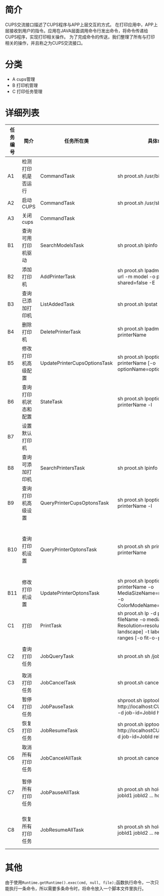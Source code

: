 # 简介

CUPS交流接口描述了CUPS程序与APP上层交互的方式。
在打印应用中，APP上层接收到用户的指令。应用在JAVA层面调用命令行发出命令，将命令传递给CUPS程序，实现打印相关操作。
为了完成命令的传送，我们整理了所有与打印相关的操作，并且称之为CUPS交流接口。

# 分类

* A cups管理
* B 打印机管理
* C 打印任务管理

# 详细列表

| 任务编号 | 简介 | 任务所在类 | 具体命令 | 备注
|---|---|---|---|---|
|A1|检测打印机是否运行|CommandTask|sh proot.sh /usr/bin/lpstat -r|判断输出的字符串中是否包含“scheduler is running”字段
|A2|启动CUPS|CommandTask|sh proot.sh /usr/sbin/cupsd -f|
|A3|关闭cups|CommandTask|
|B1|查询可用打印机驱动|SearchModelsTask|sh proot.sh lpinfo -m|会将所有PPD信息输出
|B2|添加打印机|AddPrinterTask|sh proot.sh lpadmin -p name -v url -m model -o printer-is-shared=false -E
|B3|查询已添加打印机|ListAddedTask|sh proot.sh lpstat -v
|B4|删除打印机|DeletePrinterTask|sh proot.sh lpadmin -x printerName
|B5|修改打印机高级配置|UpdatePrinterCupsOptionsTask|sh proot.sh lpoptions -p printerName [-o optionName=optionsVaule]...
|B6|查询打印机状态和配置|StateTask|sh proot.sh lpoptions -p printerName -l
|B7|设置默认打印机|||暂时可以不用
|B8|查询可添加打印机|SearchPrintersTask|sh proot.sh lpinfo -v -l
|B9|查询打印机高级设置|QueryPrinterCupsOptonsTask|sh proot.sh lpoptions -p printerName -l|查询CUPS所有可用的设置
|B10|查询打印机设置|QueryPrinterOptonsTask|sh proot.sh sh printerquery.sh printerName|查询安卓打印直接相关的参数，printerquery.sh里的命令如下：lpoptions -p $1 && lpoptions -p $1 -l
|B11|修改打印机设置|UpdatePrinterOptonsTask|sh proot.sh lpoptions -p printerName -o MediaSizeName=mediaSizeValue -o ColorModeName=colorModeValue
|C1|打印|PrintTask|sh proot.sh lp -d printerName fileName -o media=mediaSize [-o Resolution=resolution] [-o landscape] -t label -n copies -P ranges [-o fit-o-page]|中括号为可选参数
|C2|查询打印任务|JobQueryTask|sh proot.sh sh /jobquery.sh | jobquery.sh里的命令如下：lpq -a && lpstat -l -o
|C3|取消打印任务|JobCancelTask|sh proot.sh cancel jobId
|C4|暂停打印任务|JobPauseTask|shproot.sh ipptool http://localhost:CUPS_PORT/jobs -d job-id=JobId hold-job.test|hold-job.test文件内为ipp命令内容
|C5|恢复打印任务|JobResumeTask|sh proot.sh ipptool http://localhostCUPS_PORT/jobs -d job-id=JobId release-job.test|release-job.test文件内为ipp命令内容
|C6|取消所有打印任务|JobCancelAllTask|sh proot.sh cancel -a
|C7|暂停所有打印任务|JobPauseAllTask|sh proot.sh sh hold_release.sh jobId1 jobId2 ... hold|参考 C4 调用ipptool发送命令，详见数据包里的hold_release.sh
|C8|恢复所有打印任务|JobResumeAllTask|sh proot.sh sh hold_release.sh jobId1 jobId2 ... release|参考 C5 调用ipptool发送命令，详见数据包里的hold_release.sh

# 其他

由于使用`Runtime.getRuntime().exec(cmd, null, file);`函数执行命令，一次只能执行一条命令，所以需要多条命令时，将命令放入一个脚本文件里执行。